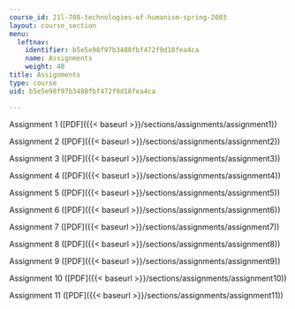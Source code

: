 ```yaml
---
course_id: 21l-708-technologies-of-humanism-spring-2003
layout: course_section
menu:
  leftnav:
    identifier: b5e5e98f97b3488fbf472f9d18fea4ca
    name: Assignments
    weight: 40
title: Assignments
type: course
uid: b5e5e98f97b3488fbf472f9d18fea4ca

---
```


Assignment 1 ([PDF]({{< baseurl >}}/sections/assignments/assignment1))

Assignment 2 ([PDF]({{< baseurl >}}/sections/assignments/assignment2))

Assignment 3 ([PDF]({{< baseurl >}}/sections/assignments/assignment3))

Assignment 4 ([PDF]({{< baseurl >}}/sections/assignments/assignment4))

Assignment 5 ([PDF]({{< baseurl >}}/sections/assignments/assignment5))

Assignment 6 ([PDF]({{< baseurl >}}/sections/assignments/assignment6))

Assignment 7 ([PDF]({{< baseurl >}}/sections/assignments/assignment7))

Assignment 8 ([PDF]({{< baseurl >}}/sections/assignments/assignment8))

Assignment 9 ([PDF]({{< baseurl >}}/sections/assignments/assignment9))

Assignment 10 ([PDF]({{< baseurl >}}/sections/assignments/assignment10))

Assignment 11 ([PDF]({{< baseurl >}}/sections/assignments/assignment11))